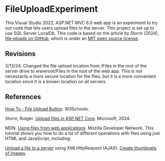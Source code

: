 # FileUploadExperiment

This Visual Studio 2022, ASP.NET MVC 6.0 web app is an experiment to try out code that lets users upload files to the server. This project is set up to use SQL Server LocalDb. This code is based on the article by Storm (2024), [file-ploads on GitHub](https://github.com/dotnet/AspNetCore.Docs/tree/main/aspnetcore/mvc/models/file-uploads/samples/), which is under an [MIT open source license](https://en.wikipedia.org/wiki/MIT_License).

## Revisions
3/13/24: Changed the file upload location from /Files in the root of the server drive to wwwroot/Files in the root of the web app. 
This is not necessarily a more secure location for the files, but it is a more convenient location since it is a known location
on all servers.

## References

[How To - File Upload Button](https://www.w3schools.com/howto/howto_html_file_upload_button.asp). W3Schools.

Storm, Rutger. [Upload files in ASP.NET Core](https://learn.microsoft.com/en-us/aspnet/core/mvc/models/file-uploads?view=aspnetcore-6.0). Microsoft, 2024. 

MDN. [Using files from web applications](https://developer.mozilla.org/en-US/docs/Web/API/File/Using_files_from_web_applications). Mozilla Developer Network. This tutorial shows you how to do a lot of different operations with files using just HTML and JavaScript, including:

[Upload a file to a server](https://developer.mozilla.org/en-US/docs/Web/API/File/Using_files_from_web_applications#example_uploading_a_user-selected_file) using XMLHttpRequest (AJAX).
[Create thumbnails of images](https://developer.mozilla.org/en-US/docs/Web/API/File/Using_files_from_web_applications#example_using_object_urls_to_display_images).


